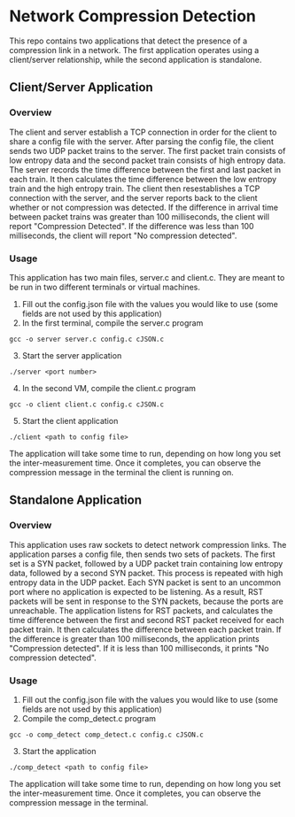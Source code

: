 # Network Compression Detection
This repo contains two applications that detect the presence of a compression link in a network. The first application operates using a client/server relationship,
while the second application is standalone. 

## Client/Server Application
### Overview
The client and server establish a TCP connection in order for the client to share a config file with the server. After parsing the config file,
the client sends two UDP packet trains to the server. The first packet train consists of low entropy data and the second packet train consists of high
entropy data. The server records the time difference between the first and last packet in each train. It then calculates the time difference between
the low entropy train and the high entropy train. The client then resestablishes a TCP connection with the server, and the server reports back to the client 
whether or not compression was detected. If the difference in arrival time between packet trains was greater than 100 milliseconds, the client will report 
"Compression Detected". If the difference was less than 100 milliseconds, the client will report "No compression detected".

### Usage
This application has two main files, server.c and client.c. They are meant to be run in two different terminals or virtual machines. 

1. Fill out the config.json file with the values you would like to use (some fields are not used by this application)
2. In the first terminal, compile the server.c program
```
gcc -o server server.c config.c cJSON.c 
```
3. Start the server application
```
./server <port number>
```
4. In the second VM, compile the client.c program
```
gcc -o client client.c config.c cJSON.c
```
5. Start the client application
```
./client <path to config file>
```

The application will take some time to run, depending on how long you set the inter-measurement time. Once it completes,
you can observe the compression message in the terminal the client is running on. 

## Standalone Application
### Overview
This application uses raw sockets to detect network compression links. The application parses a config file, then sends two sets of packets.
The first set is a SYN packet, followed by a UDP packet train containing low entropy data, followed by a second SYN packet. This process is 
repeated with high entropy data in the UDP packet. Each SYN packet is sent to an uncommon port where no application is expected to be listening.
As a result, RST packets will be sent in response to the SYN packets, because the ports are unreachable. The application listens for RST packets, 
and calculates the time difference between the first and second RST packet received for each packet train. It then calculates the difference between 
each packet train. If the difference is greater than 100 milliseconds, the application prints "Compression detected". If it is less than 100 milliseconds, 
it prints "No compression detected".

### Usage
1. Fill out the config.json file with the values you would like to use (some fields are not used by this application)
2. Compile the comp_detect.c program
```
gcc -o comp_detect comp_detect.c config.c cJSON.c
```
3. Start the application
```
./comp_detect <path to config file>
```

The application will take some time to run, depending on how long you set the inter-measurement time. Once it completes,
you can observe the compression message in the terminal.